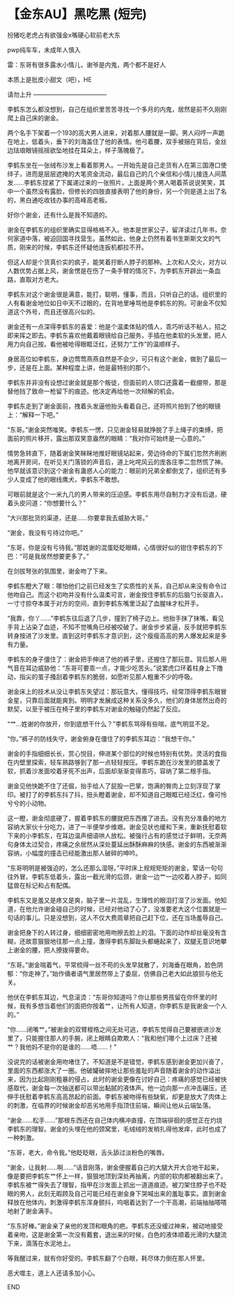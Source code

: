 # 【金东AU】黑吃黑 (短完)

扮猪吃老虎占有欲强金x嘴硬心软前老大东

pwp纯车车，未成年人慎入

雷：东哥有很多露水小情儿，谢爷是内鬼，两个都不是好人

本质上是批皮小甜文（吧），HE

请勿上升
————————————



  李鹤东怎么都没想到，自己在组织里苦苦寻找一个多月的内鬼，居然是前不久刚刚爬上自己床的谢金。

  两个名手下架着一个193的高大男人进来，对着那人腰就是一脚。男人闷哼一声跪在地上，低着头，垂下的刘海盖住了他的表情。他弓着腰，双手被捆在背后，金丝边珐琅眼镜摇摇欲坠地挂在耳朵上，样子落魄极了。

  李鹤东坐在一张绒布沙发上看着那男人。一开始先是自己走货有人在第三国港口使绊子，进而是层层遮掩的大笔资金流动，最后自己的几个亲信和小情儿接连人间蒸发……李鹤东捏紧了下属递过来的一张照片，上面是两个男人喝着茶说说笑笑，其中一个虽然没有露脸，但修长的四肢直接表明了他的身份，另一个则是道上出了名的，黑白通吃收钱办事的高峰高老板。

  好你个谢金，还有什么是我不知道的。

  谢金在李鹤东的组织里确实显得格格不入。他本是世家公子，留洋读过几年书，奈何家道中落，被迫回国寻找营生。虽然如此，他身上仍然有着书生斯斯文文的气质，刚来的时候，李鹤东还怀疑他连扳机都拉不开。

  但这人却是个货真价实的疯子，能笑着拧断人脖子的那种。上次和人交火，对方以人数优势占据上风，谢金愣是在伤了一条手臂的情况下，为李鹤东开辟出一条血路，直取对方老大。

  李鹤东对这个谢金很是满意，能打，聪明，懂事，而且，只听自己的话。组织里的人有看谢金地位如日中天不过眼的，在背地里唾骂他是李鹤东的狗。可谢金不仅知道这个外号，而且还很高兴似的。

  谢金还有一点深得李鹤东的喜爱：他是个温柔体贴的情人，乖巧听话不粘人，招之即来挥之即去。李鹤东喜欢他戴着眼镜给自己服务，手插在他柔软的头发里，把人用力向自己按。看他被呛得眼眶泛红，还努力“工作”的温顺样子。

  身居高位如李鹤东，身边莺莺燕燕自然是不会少，可只有这个谢金，做到了最后一步，还是在上面。某种程度上讲，他是最特别的那个。

  李鹤东并非没有设想过谢金就是那个叛徒，但面前的人领口还露着一截绷带，那是替他挡了致命一枪留下的痕迹。他决定再给他一次辩解的机会。

  李鹤东走到了谢金面前，拽着头发逼他抬头看着自己，还将照片拍到了他的眼镜上：“解释一下吧。”

  “东哥。”谢金突然嗤笑。李鹤东一愣，只见谢金轻易就挣脱了手上绳子的束缚，把面前的照片移开，露出那双笑意盎然的眼睛：“我对你可始终是一心意的。”

  情势急转直下，随着谢金笑眯眯地推好眼镜站起来，旁边待命的下属们忽然齐刷刷地离开房间，在听见关门落锁的声音后，道上叱咤风云的庞各庄李二忽然慌了神。他早就该意识到这个谢金有蛊惑人心的能力：眼前的兄弟全都倒戈了，组织还有多少人变成了他的眼线鹰犬，李鹤东不敢想。

  可眼前就是这个一米九几的男人带来的压迫感。李鹤东用尽自制力才没有后退，硬着头皮问道：“你想要什么？”

  “大兴那批货的渠道，还是……你要拿我去威胁大哥。”

  “谢金，我没有亏待过你吧。”

  “东哥，你是没有亏待我。”那姓谢的混蛋眨眨眼睛，心情很好似的钳住李鹤东的下巴：“可是我居然想要更多了。”

  在剑拔弩张的氛围里，谢金吻了下来。


  李鹤东瞪大了眼：哪怕他们之前已经发生了实质性的关系，自己却从来没有命令过他吻自己。而这个初吻并没有什么温柔可言，谢金按住李鹤东的后脑勺长驱直入，一寸寸掠夺本属于对方的空间，直到李鹤东嘴里泛起了血腥味才松开手。

  “我靠，你丫……”李鹤东往后退了几步，撞到了椅子边上。他抬手抹了抹嘴，看见手背上沾染了血迹，不知不觉嘴角已经被咬破了。谢金步步紧逼，反手就把李鹤东转身按进了沙发里。直到这时李鹤东才意识到，这个瘦瘦高高的男人爆发起来是多有力量。

  李鹤东的身子僵住了：谢金把手伸进了他的裤子里，还握住了那玩意。背后那人用气音在耳边威胁他：“东哥可要乖一点，才能少吃苦头。”说罢虎口环着柱身上下撸动，指尖的茧子搔刮着李鹤东的脆弱，如愿听见那人粗重不少的呼吸。

  谢金床上的技术从没让李鹤东失望过：那玩意大，懂得技巧，经常顶得李鹤东眼冒金星，只靠后面就能爽到。明明才发展成这种关系没多久，他们的身体居然出奇的默契，以至于被压在椅子里的李鹤东对谢金的触碰仍然起了反应。

  “艹…姓谢的你放开，你到底想干什么？”李鹤东骂得有些喘，底气明显不足。

  “你。”裤子的防线失守，谢金俯身在僵住了的李鹤东耳边：“我想干你。”

  谢金的手指细细长长，赏心悦目，伸进某个部位的时候也特别有优势。灵活的食指在内壁里探索，轻车熟路够到了那一点轻轻按压。李鹤东跪在沙发里的膝盖发了软，抓着沙发面咬着牙死不出声，后面却渐渐变得乖巧，容纳了第二根手指。

  谢金见他快跪不住了还倔，抬手给人了屁股一巴掌，饱满的臀肉上立刻浮现了掌印。被打了的李鹤东抖了抖，扭头瞪着谢金，却不知道自己眼眶已经泛红，像可怜兮兮的小动物。

  这一瞪，谢金彻底硬了，握着李鹤东的腰就把东西推了进去。没有充分准备的地方容纳大家伙十分吃力，进了一半便举步维艰。谢金见状也缓和下来，重新抚慰着软下来的小李鹤东，在耳边温声细语哄人放松。被强行占有的感觉过于鲜明，无奈两句身体太过契合，疼痛之余居然从深处蔓延出酥酥麻麻的快感。谢金的东西被渐渐容纳，小幅度的撞击已经能激出那人破碎的呻吟。

  “东哥明明是被强迫的，怎么还那么湿呀。”平时床上规规矩矩的谢金，荤话一句句往外冒。李鹤东低着头，露出一截光滑的后颈，谢金一边艹一边咬着人脖子，如同猛兽在标记和占有配偶。

  李鹤东又是羞又是疼又是爽，脑子里一片混乱，生理性的眼泪打湿了沙发面。他知道，在他允许谢金碰自己的时候，已经对他动了心了，没准要老大这个位置就是一句话的事儿。只是没想到，这人不仅大费周章把自己赶下位，还在当场羞辱自己。

  谢金把身下的人转过身，细细密密地用吻擦去脸上的泪。下面的动作却丝毫没有含糊，还故意狠狠地往那一点上撞，激得李鹤东脚趾头都蜷起来了，双腿无意识地攀上谢金的腰，把人撩拨得要命。

  “东哥。”谢金喘着气，平常梳得一丝不苟的头发早就散了，刘海垂在眼角，脸色阴郁：“你走神了。”始作俑者语气里居然带上了委屈，仿佛自己老大如此狼狈与他无关。

  他伏在李鹤东耳边，气息滚烫：“东哥你知道吗？你让那些男孩留在你怀里的时候，我有多想当着他们的面把你按着艹，让所有人知道，你李鹤东是我谢金一个人的。”

  “你……闭嘴艹。”被谢金的双臂桎梏之间无处可逃，李鹤东觉得自己要被嵌进沙发里了，只能握住那人的手腕，闭上眼睛自欺欺人：“我和他们哪个上过床？还被艹？我他妈不是你的是谁的……唔……！”

  没说完的话被谢金用吻堵住了。不知道是不是错觉，李鹤东感到谢金更加兴奋了，里面的东西都涨大了一圈。他破罐破摔地让那些羞耻的声音随着谢金的动作溢出来，因为比起刚刚粗暴的侵占，此时的谢金更像在讨好自己：疼痛的感觉已经被快感取代，谢金每一次抽送都可以带出黏腻的液体声。他一边向那一点冲击碾压，还伸手抚慰着李鹤东高高昂起的前面。李鹤东被吻得有些缺氧，却更是放大了肉体上的刺激，在临界的时候谢金却恶劣地用手指顶住前端，瞬间让他从云端坠落。

  “谢金……松手……”那根东西还在自己体内横冲直撞，在顶端徘徊的感觉正在灼烧李鹤东的理智。谢金的头埋在他的颈窝里，毛绒绒的发梢扎得他发痒，此时也成了一种刺激。

  “东哥，老大，命令我。”他眨眨眼，舌头舔过淡粉色的嘴唇。

  “谢金，让我射……啊……”话音刚落，谢金便握着自己的大腿大开大合地干起来，像是要把李鹤东艹怀上一样，狠狠地顶到深处再抽离，内部的软肉都被翻出来了。李鹤东被艹得失去了理智，指甲在沙发面上抓出一道道痕迹。被刀架住脖子也不眨眼的男人，此刻无暇顾及自己可能已经在谢金身下哭喊出来的羞耻事实。直到谢金释放在他体内，刺激得李鹤东浑身颤抖，呜咽着达到了一个干高潮，前端抽抽嗒嗒地射了谢金满手。

  “东东好棒。”谢金亲了亲他的发顶和眼角的疤。李鹤东还没缓过神来，被动地接受着亲吻，这是谢金第一次没有戴套，退出来的时候，白色的液体顺着光滑的大腿流下来，滴落在水泥地上。

  等我醒过来，就有你好受的。李鹤东翻了个白眼，耗尽体力倒在那人怀里。

  恶犬噬主，道上人还请多加小心。


END
